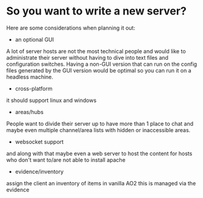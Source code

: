 # So you want to write a new server?

Here are some considerations when planning it out:

- an optional GUI

A lot of server hosts are not the most technical people and would like to administrate their server without having to dive into text files and configuration switches.
Having a non-GUI version that can run on the config files generated by the GUI version would be optimal so you can run it on a headless machine.

- cross-platform

it should support linux and windows

- areas/hubs

People want to divide their server up to have more than 1 place to chat and maybe even multiple channel/area lists with hidden or inaccessible areas.

- websocket support

and along with that maybe even a web server to host the content for hosts who don't want to/are not able to install apache

- evidence/inventory

assign the client an inventory of items
in vanilla AO2 this is managed via the evidence